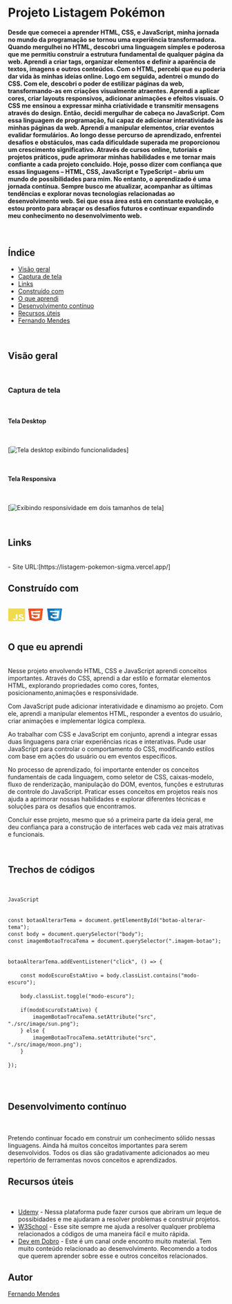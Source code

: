 
# Projeto Listagem Pokémon

#### Desde que comecei a aprender HTML, CSS, e JavaScript, minha jornada no mundo da programação se tornou uma experiência transformadora. Quando mergulhei no HTML, descobri uma linguagem simples e poderosa que me permitiu construir a estrutura fundamental de qualquer página da web. Aprendi a criar tags, organizar elementos e definir a aparência de textos, imagens e outros conteúdos. Com o HTML, percebi que eu poderia dar vida às minhas ideias online. Logo em seguida, adentrei o mundo do CSS. Com ele, descobri o poder de estilizar páginas da web, transformando-as em criações visualmente atraentes. Aprendi a aplicar cores, criar layouts responsivos, adicionar animações e efeitos visuais. O CSS me ensinou a expressar minha criatividade e transmitir mensagens através do design. Então, decidi mergulhar de cabeça no JavaScript. Com essa linguagem de programação, fui capaz de adicionar interatividade às minhas páginas da web. Aprendi a manipular elementos, criar eventos evalidar formulários. Ao longo desse percurso de aprendizado, enfrentei desafios e obstáculos, mas cada dificuldade superada me proporcionou um crescimento significativo. Através de cursos online, tutoriais e projetos práticos, pude aprimorar minhas habilidades e me tornar mais confiante a cada projeto concluido. Hoje, posso dizer com confiança que essas linguagens – HTML, CSS, JavaScript e TypeScript – abriu um mundo de possibilidades para mim. No entanto, o aprendizado é uma jornada contínua. Sempre busco me atualizar, acompanhar as últimas tendências e explorar novas tecnologias relacionadas ao desenvolvimento web. Sei que essa área está em constante evolução, e estou pronto para abraçar os desafios futuros e continuar expandindo meu conhecimento no desenvolvimento web.

<br>

## Índice

- [Visão geral](#visão-geral)
- [Captura de tela](#captura-de-tela)
- [Links](#links)
- [Construído com](#construído-com)
- [O que aprendi](#o-que-aprendi)
- [Desenvolvimento contínuo](#desenvolvimento-contínuo)
- [Recursos úteis](#recursos-úteis)
- [Fernando Mendes](#autor)

<br>

## Visão geral
 <br>

### Captura de tela

<br>

#### Tela Desktop

<br>

[<img src="desktoppokemon.gif" alt="Tela desktop exibindo funcionalidades">]

<br>

#### Tela Responsiva

<br>

[<img src="responsivopokemon.gif" alt="Exibindo responsividade em dois tamanhos de tela">]

<br>

## Links

<br>
- Site URL:[https://listagem-pokemon-sigma.vercel.app/]

<br>

## Construído com


<div style="display: inline_block"><br>
  <img align="center" alt="Js" height="30" width="40" src="https://raw.githubusercontent.com/devicons/devicon/master/icons/javascript/javascript-plain.svg">
  <img align="center" alt="HTML" height="30" width="40" src="https://raw.githubusercontent.com/devicons/devicon/master/icons/html5/html5-original.svg">
  <img align="center" alt="CSS" height="30" width="40" src="https://raw.githubusercontent.com/devicons/devicon/master/icons/css3/css3-original.svg">       
</div>
 <br>
 
## O que eu aprendi
<br>
Nesse projeto envolvendo HTML, CSS e JavaScript aprendi conceitos importantes. Através do CSS, aprendi a dar estilo e formatar elementos HTML, explorando propriedades como cores, fontes, posicionamento,animações e responsividade. 

Com JavaScript pude adicionar interatividade e dinamismo ao projeto. Com ele, aprendi a manipular elementos HTML, responder a eventos do usuário, criar animações e implementar lógica complexa.

Ao trabalhar com CSS e JavaScript em conjunto, aprendi a integrar essas duas linguagens para criar experiências ricas e interativas. Pude usar JavaScript para controlar o comportamento do CSS, modificando estilos com base em ações do usuário ou em eventos específicos.

No processo de aprendizado, foi importante entender os conceitos fundamentais de cada linguagem, como seletor de CSS, caixas-modelo, fluxo de renderização, manipulação do DOM, eventos, funções e estruturas de controle do JavaScript. Praticar esses conceitos em projetos reais nos ajuda a aprimorar nossas habilidades e explorar diferentes técnicas e soluções para os desafios que encontramos.

Concluir esse projeto, mesmo que só a primeira parte da ideia geral, me deu confiança para a construção de interfaces web cada vez mais atrativas e funcionais. 

<br>

## Trechos de códigos

<br>

``` 
JavaScript


const botaoAlterarTema = document.getElementById("botao-alterar-tema");
const body = document.querySelector("body");
const imagemBotaoTrocaTema = document.querySelector(".imagem-botao");


botaoAlterarTema.addEventListener("click", () => {

    const modoEscuroEstaAtivo = body.classList.contains("modo-escuro");

    body.classList.toggle("modo-escuro");

    if(modoEscuroEstaAtivo) {
        imagemBotaoTrocaTema.setAttribute("src", "./src/image/sun.png");
    } else {
        imagemBotaoTrocaTema.setAttribute("src", "./src/image/moon.png");
    }
    
});


```
<br>

## Desenvolvimento contínuo

<br>
<br>
Pretendo continuar focado em construir um conhecimento sólido nessas linguagens. Ainda há muitos conceitos importantes para serem desenvolvidos. Todos os dias são gradativamente adicionados ao meu repertório de ferramentas novos conceitos e aprendizados.

<br>

## Recursos úteis
<br>

- [Udemy](https://www.udemy.com/) - Nessa plataforma pude fazer cursos que abriram um leque de possibidades e me ajudaram a resolver problemas e construir projetos.
- [W3School](https://www.w3schools.com/css/default.asp) - Esse site sempre me ajuda a resolver qualquer problema relacionados a códigos de uma maneira fácil e muito rápida.
- [Dev em Dobro](https://www.youtube.com/@DevemDobro) - Este é um canal onde encontro muito material. Tem muito conteúdo relacionado ao desenvolvimento. Recomendo a todos que querem aprender sobre esse e outros conceitos relacionados.

## Autor

[Fernando Mendes](https://www.linkedin.com/in/fernandomendesti/)




